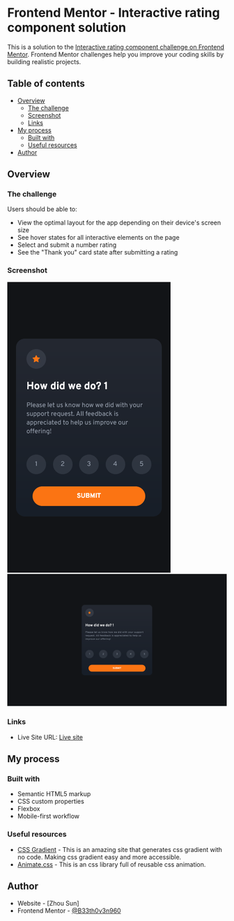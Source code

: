 # Frontend Mentor - Interactive rating component solution

This is a solution to the [Interactive rating component challenge on Frontend Mentor](https://www.frontendmentor.io/challenges/interactive-rating-component-koxpeBUmI). Frontend Mentor challenges help you improve your coding skills by building realistic projects.

## Table of contents

- [Overview](#overview)
  - [The challenge](#the-challenge)
  - [Screenshot](#screenshot)
  - [Links](#links)
- [My process](#my-process)
  - [Built with](#built-with)
  - [Useful resources](#useful-resources)
- [Author](#author)

## Overview

### The challenge

Users should be able to:

- View the optimal layout for the app depending on their device's screen size
- See hover states for all interactive elements on the page
- Select and submit a number rating
- See the "Thank you" card state after submitting a rating

### Screenshot

![](/screnshots/mobile.png)
![](/screnshots/desktop.png)

### Links

- Live Site URL: [Live site](https://frontend-mentor-rate.netlify.app/)

## My process

### Built with

- Semantic HTML5 markup
- CSS custom properties
- Flexbox
- Mobile-first workflow

### Useful resources

- [CSS Gradient](https://cssgradient.io/) - This is an amazing site that generates css gradient with no code. Making css gradient easy and more accessible.
- [Animate.css](https://animate.style/) - This is an css library full of reusable css animation.

## Author

- Website - [Zhou Sun]
- Frontend Mentor - [@B33th0v3n960](https://www.frontendmentor.io/profile/B33th0v3n960)
